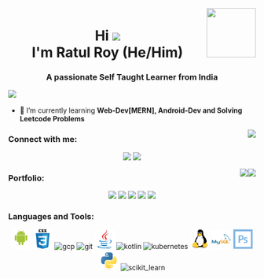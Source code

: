
<img src="https://github-profile-trophy.vercel.app/?username=royal-programmer&title=Commits&column=1&theme=dark_lover" align="right" height="100" width="100" />
<h1 align="center">Hi <img src="https://media.giphy.com/media/hvRJCLFzcasrR4ia7z/giphy.gif" width="25px"> <br> I'm Ratul Roy (He/Him)</h1>
<h3 align="center">A passionate Self Taught Learner from India</h3>

![](https://komarev.com/ghpvc/?username=royal-programmer&style=plastic)

- 🌱 I’m currently learning **Web-Dev[MERN], Android-Dev and Solving Leetcode Problems**

<img align="right" src="http://github-profile-summary-cards.vercel.app/api/cards/profile-details?username=royal-programmer&theme=github_dark">

<h3>Connect with me:</h3>
<p align=center>
<a href="https://linkedin.com/in/https://www.linkedin.com/in/royal-programmer/" target="blank">
  <img src="https://raw.githubusercontent.com/rahuldkjain/github-profile-readme-generator/master/src/images/icons/Social/linked-in-alt.svg"
    height="30" /></a>
<a href="https://instagram.com/https://www.instagram.com/_royalprogrammer.dev/" target="blank">
  <img src="https://raw.githubusercontent.com/rahuldkjain/github-profile-readme-generator/master/src/images/icons/Social/instagram.svg" 
    height="30" /></a>
</p>

<img align=right src="http://github-profile-summary-cards.vercel.app/api/cards/stats?username=vishnudas-bluefox&theme=github_dark"/>
<img align=right src="http://github-profile-summary-cards.vercel.app/api/cards/repos-per-language?username=royal-programmer&theme=github_dark"/>

<h3>Portfolio:</h3>
<p align=center>
  <a href="https://stackoverflow.com/users/https://stackoverflow.com/users/22394141/royal-programmer" target="blank">
  <img src="https://raw.githubusercontent.com/rahuldkjain/github-profile-readme-generator/master/src/images/icons/Social/stack-overflow.svg" 
    height="30" /></a>
  <a href="https://kaggle.com/https://www.kaggle.com/royalprogrammer" target="blank">
  <img src="https://raw.githubusercontent.com/rahuldkjain/github-profile-readme-generator/master/src/images/icons/Social/kaggle.svg" 
    height="30" /></a>
  <a href="https://www.hackerrank.com/https://www.hackerrank.com/royal_programmer" target="blank">
  <img src="https://raw.githubusercontent.com/rahuldkjain/github-profile-readme-generator/master/src/images/icons/Social/hackerrank.svg" 
    height="30" /></a>
<a href="https://www.leetcode.com/https://leetcode.com/royal_programmer/" target="blank">
  <img src="https://raw.githubusercontent.com/rahuldkjain/github-profile-readme-generator/master/src/images/icons/Social/leet-code.svg" 
    height="30" /></a>
<a href="https://auth.geeksforgeeks.org/user/https://auth.geeksforgeeks.org/user/royal_programmer" target="blank">
  <img src="https://raw.githubusercontent.com/rahuldkjain/github-profile-readme-generator/master/src/images/icons/Social/geeks-for-geeks.svg" 
    height="30" /></a>
</p>


<h3>Languages and Tools:</h3>
<p align=center>
  <img src="https://raw.githubusercontent.com/devicons/devicon/master/icons/android/android-original-wordmark.svg" 
    alt="android" height="40"/>
  <img src="https://raw.githubusercontent.com/devicons/devicon/master/icons/css3/css3-original-wordmark.svg" 
    alt="css3" height="40"/>
  <img src="https://www.vectorlogo.zone/logos/google_cloud/google_cloud-icon.svg" 
    alt="gcp" height="40"/>
  <img src="https://www.vectorlogo.zone/logos/git-scm/git-scm-icon.svg" 
    alt="git" height="40"/>
  <img src="https://raw.githubusercontent.com/devicons/devicon/master/icons/java/java-original.svg" 
    alt="java" height="40"/>
  <img src="https://www.vectorlogo.zone/logos/kotlinlang/kotlinlang-icon.svg" 
    alt="kotlin" height="30"/>  
  <img src="https://www.vectorlogo.zone/logos/kubernetes/kubernetes-icon.svg" 
    alt="kubernetes" height="40"/>
  <img src="https://raw.githubusercontent.com/devicons/devicon/master/icons/linux/linux-original.svg" 
    alt="linux" height="40"/>
  <img src="https://raw.githubusercontent.com/devicons/devicon/master/icons/mysql/mysql-original-wordmark.svg" 
    alt="mysql" height="40"/>
  <img src="https://raw.githubusercontent.com/devicons/devicon/master/icons/photoshop/photoshop-line.svg" 
    alt="photoshop" height="40"/>
  <img src="https://raw.githubusercontent.com/devicons/devicon/master/icons/python/python-original.svg" 
    alt="python" height="40"/>
  <img src="https://upload.wikimedia.org/wikipedia/commons/0/05/Scikit_learn_logo_small.svg" 
    alt="scikit_learn" height="40"/>

</p>


